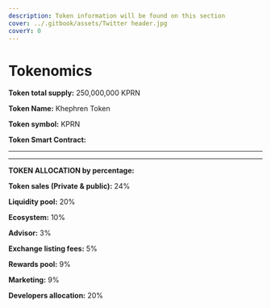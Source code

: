 ```yaml
---
description: Token information will be found on this section
cover: ../.gitbook/assets/Twitter header.jpg
coverY: 0
---
```


# Tokenomics

**Token total supply:** 250,000,000 KPRN

**Token Name:** Khephren Token

**Token symbol:** KPRN&#x20;

**Token Smart Contract:**&#x20;

****

****

**TOKEN ALLOCATION by percentage:**

**Token sales (Private & public):** 24%

**Liquidity pool:** 20%

**Ecosystem:** 10%

**Advisor:** 3%

**Exchange listing fees:** 5%

**Rewards pool:** 9%

**Marketing:** 9%

**Developers allocation:** 20%
